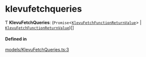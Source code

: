 # klevufetchqueries
      
Ƭ **KlevuFetchQueries**: (`Promise`<[`KlevuFetchFunctionReturnValue`](klevufetchfunctionreturnvalue.md)\> \| [`KlevuFetchFunctionReturnValue`](klevufetchfunctionreturnvalue.md))[]

#### Defined in

[models/KlevuFetchQueries.ts:3](https://github.com/klevultd/frontend-sdk/blob/492d3760/packages/klevu-core/src/models/KlevuFetchQueries.ts#L3)

